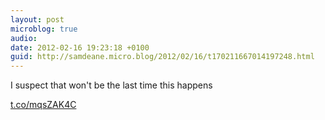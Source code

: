 ```yaml
---
layout: post
microblog: true
audio: 
date: 2012-02-16 19:23:18 +0100
guid: http://samdeane.micro.blog/2012/02/16/t170211667014197248.html
---
```

I suspect that won't be the last time this happens

[t.co/mqsZAK4C](http://t.co/mqsZAK4C)
